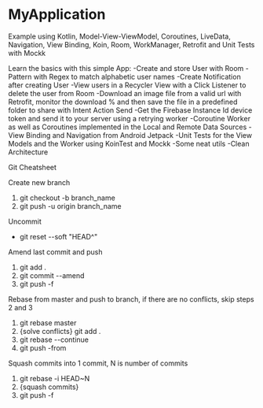 # MyApplication
Example using Kotlin, Model-View-ViewModel, Coroutines, LiveData, Navigation, View Binding, Koin, Room, WorkManager, Retrofit and Unit Tests with Mockk

Learn the basics with this simple App:
-Create and store User with Room
-Pattern with Regex to match alphabetic user names
-Create Notification after creating User
-View users in a Recycler View with a Click Listener to delete the user from Room
-Download an image file from a valid url with Retrofit, monitor the download % and then save the file in a predefined folder to share with Intent Action Send
-Get the Firebase Instance Id device token and send it to your server using a retrying worker
-Coroutine Worker as well as Coroutines implemented in the Local and Remote Data Sources
-View Binding and Navigation from Android Jetpack
-Unit Tests for the View Models and the Worker using KoinTest and Mockk
-Some neat utils
-Clean Architecture

Git Cheatsheet

Create new branch
1. git checkout -b branch_name
2. git push -u origin branch_name

Uncommit
- git reset --soft "HEAD^"

Amend last commit and push
1. git add .
2. git commit --amend
3. git push -f

Rebase from master and push to branch, if there are no conflicts, skip steps 2 and 3
1. git rebase master
2. {solve conflicts} git add .
3. git rebase --continue
4. git push -from

Squash commits into 1 commit, N is number of commits
1. git rebase -i HEAD~N
2. {squash commits}
3. git push -f
